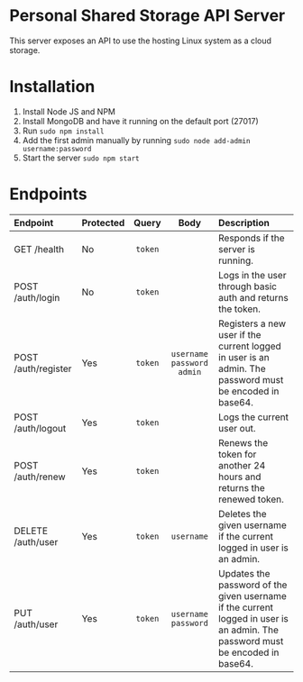 # Personal Shared Storage API Server

This server exposes an API to use the hosting Linux system as a cloud storage.

# Installation

  1. Install Node JS and NPM
  2. Install MongoDB and have it running on the default port (27017)
  3. Run `sudo npm install`
  4. Add the first admin manually by running `sudo node add-admin username:password`
  5. Start the server `sudo npm start`

# Endpoints

| Endpoint | Protected | Query | Body | Description |
|:---------|:----------|:-----:|:----:|:------------|
| GET /health | No | `token` | | Responds if the server is running. |
| POST /auth/login | No | `token` | | Logs in the user through basic auth and returns the token. |
| POST /auth/register | Yes | `token` | `username` `password` `admin` | Registers a new user if the current logged in user is an admin. The password must be encoded in base64. |
| POST /auth/logout | Yes | `token` | | Logs the current user out. |
| POST /auth/renew | Yes | `token` | | Renews the token for another 24 hours and returns the renewed token. |
| DELETE /auth/user | Yes | `token` | `username` | Deletes the given username if the current logged in user is an admin. |
| PUT /auth/user | Yes | `token` | `username` `password` | Updates the password of the given username if the current logged in user is an admin. The password must be encoded in base64. |

